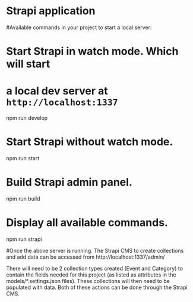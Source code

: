 # Strapi application

#Available commands in your project to start a local server:

# Start Strapi in watch mode. Which will start
# a local dev server at `http://localhost:1337`
  npm run develop

# Start Strapi without watch mode.
  npm run start

# Build Strapi admin panel.
  npm run build

# Display all available commands.
  npm run strapi

  
#Once the above server is running. The Strapi CMS to 
create collections and add data can be accessed from
http://localhost:1337/admin/

There will need to be 2 collection types created (Event and Category) to 
contain the fields needed for this project (as listed as attributes
in the models/*.settings.json files). These collections will
then need to be populated with data. Both of these actions can be 
done through the Strapi CMS.


